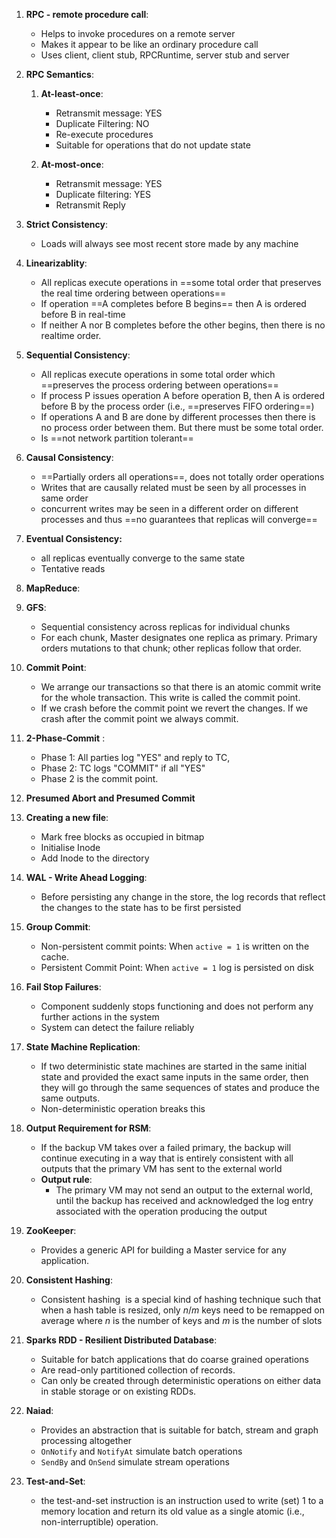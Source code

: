 
1. **RPC - remote procedure call**:
	- Helps to invoke procedures on a remote server
	- Makes it appear to be like an ordinary procedure call
	- Uses client, client stub, RPCRuntime, server stub and server

2. **RPC Semantics**:
	1. **At-least-once**:
		- Retransmit message: YES
		- Duplicate Filtering: NO
		- Re-execute procedures
		- Suitable for operations that do not update state
		  
	2. **At-most-once**:
		- Retransmit message: YES
		- Duplicate filtering: YES
		- Retransmit Reply

3. **Strict Consistency**:
	- Loads will always see most recent store made by any machine

5. **Linearizablity**:
	- All replicas execute operations in ==some total order that preserves the real time ordering between operations==
	- If operation ==A completes before B begins== then A is ordered before B in real-time
	- If neither A nor B completes before the other begins, then there is no realtime order.

6. **Sequential Consistency**:
	- All replicas execute operations in some total order which ==preserves the process ordering between operations==
	- If process P issues operation A before operation B, then A is ordered before B by the process order (i.e., ==preserves FIFO ordering==) 
	- If operations A and B are done by different processes then there is no process order between them. But there must be some total order.
	- Is ==not network partition tolerant==

7. **Causal Consistency**:
	- ==Partially orders all operations==, does not totally order operations
	- Writes that are causally related must be seen by all processes in same order
	- concurrent writes may be seen in a different order on different processes and thus ==no guarantees that replicas will converge==

8. **Eventual Consistency:**
	- all replicas eventually converge to the same state
	- Tentative reads

10. **MapReduce**:

11. **GFS**:
	- Sequential consistency across replicas for individual chunks
	- For each chunk, Master designates one replica as primary. Primary orders mutations to that chunk; other replicas follow that order.

12. **Commit Point**:
	- We arrange our transactions so that there is an atomic commit write for the whole transaction. This write is called the commit point.
	- If we crash before the commit point we revert the changes. If we crash after the commit point we always commit.

13. **2-Phase-Commit** :
	- Phase 1: All parties log "YES" and reply to TC, 
	- Phase 2: TC logs "COMMIT" if all "YES"
	- Phase 2 is the commit point.

14. **Presumed Abort and Presumed Commit**

15. **Creating a new file**:
	- Mark free blocks as occupied in bitmap
	- Initialise Inode
	- Add Inode to the directory

16. **WAL - Write Ahead Logging**:
	- Before persisting any change in the store, the log records that reflect the changes to the state has to be first persisted

17. **Group Commit**:
	- Non-persistent commit points: When `active = 1` is written on the cache.
	- Persistent Commit Point: When `active = 1` log is persisted on disk

18. **Fail Stop Failures**:
	- Component suddenly stops functioning and does not perform any further actions in the system
	- System can detect the failure reliably

19. **State Machine Replication**:
	- If two deterministic state machines are started in the same initial state and provided the exact same inputs in the same order, then they will go through the same sequences of states and produce the same outputs.
	- Non-deterministic operation breaks this

20. **Output Requirement for RSM**:
	- If the backup VM takes over a failed primary, the backup will continue executing in a way that is entirely consistent with all outputs that the primary VM has sent to the external world
	- **Output rule**:
		- The primary VM may not send an output to the external world, until the backup has received and acknowledged the log entry associated with the operation producing the output
	

22. **ZooKeeper**:
	- Provides a generic API for building a Master service for any application.

23. **Consistent Hashing**:
	- Consistent hashing  is a special kind of hashing technique such that when a hash table is resized, only $n/m$ keys need to be remapped on average where $n$ is the number of keys and $m$ is the number of slots

24. **Sparks RDD - Resilient Distributed Database**:
	- Suitable for batch applications that do coarse grained operations
	- Are read-only partitioned collection of records.
	- Can only be created through deterministic operations on either data in stable storage or on existing RDDs.

25. **Naiad**:
	- Provides an abstraction that is suitable for batch, stream and graph processing altogether
	- `OnNotify` and `NotifyAt` simulate batch operations
	- `SendBy` and `OnSend` simulate stream operations

26. **Test-and-Set**:
	- the test-and-set instruction is an instruction used to write (set) 1 to a memory location and return its old value as a single atomic (i.e., non-interruptible) operation.





